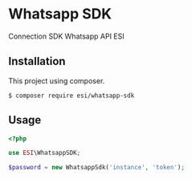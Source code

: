 # Whatsapp SDK

Connection SDK Whatsapp API ESI

## Installation

This project using composer.

```
$ composer require esi/whatsapp-sdk
```

## Usage

```php
<?php

use ESI\WhatsappSDK;

$password = new WhatsappSdk('instance', 'token');
```
